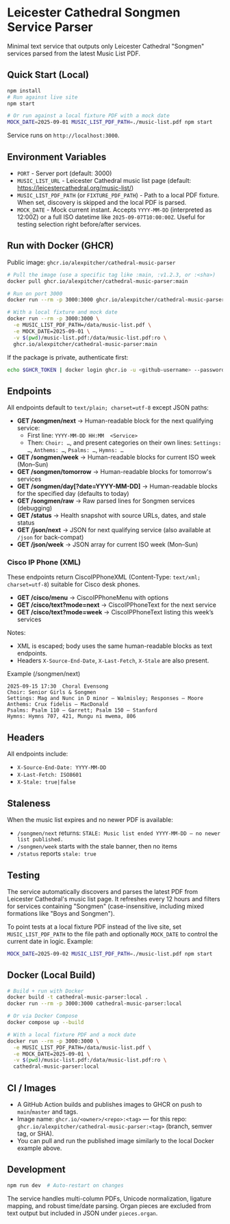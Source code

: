 # Leicester Cathedral Songmen Service Parser

Minimal text service that outputs only Leicester Cathedral "Songmen" services parsed from the latest Music List PDF.

## Quick Start (Local)

```bash
npm install
# Run against live site
npm start

# Or run against a local fixture PDF with a mock date
MOCK_DATE=2025-09-01 MUSIC_LIST_PDF_PATH=./music-list.pdf npm start
```

Service runs on `http://localhost:3000`.

## Environment Variables

- `PORT` - Server port (default: 3000)
- `MUSIC_LIST_URL` - Leicester Cathedral music list page (default: https://leicestercathedral.org/music-list/)
- `MUSIC_LIST_PDF_PATH` (or `FIXTURE_PDF_PATH`) - Path to a local PDF fixture. When set, discovery is skipped and the local PDF is parsed.
- `MOCK_DATE` - Mock current instant. Accepts `YYYY-MM-DD` (interpreted as 12:00Z) or a full ISO datetime like `2025-09-07T10:00:00Z`. Useful for testing selection right before/after services.

## Run with Docker (GHCR)

Public image: `ghcr.io/alexpitcher/cathedral-music-parser`

```bash
# Pull the image (use a specific tag like :main, :v1.2.3, or :<sha>)
docker pull ghcr.io/alexpitcher/cathedral-music-parser:main

# Run on port 3000
docker run --rm -p 3000:3000 ghcr.io/alexpitcher/cathedral-music-parser:main

# With a local fixture and mock date
docker run --rm -p 3000:3000 \
  -e MUSIC_LIST_PDF_PATH=/data/music-list.pdf \
  -e MOCK_DATE=2025-09-01 \
  -v $(pwd)/music-list.pdf:/data/music-list.pdf:ro \
  ghcr.io/alexpitcher/cathedral-music-parser:main
```

If the package is private, authenticate first:

```bash
echo $GHCR_TOKEN | docker login ghcr.io -u <github-username> --password-stdin
```

## Endpoints

All endpoints default to `text/plain; charset=utf-8` except JSON paths:

- **GET /songmen/next** → Human-readable block for the next qualifying service:
  - First line: `YYYY-MM-DD HH:MM  <Service>`
  - Then: `Choir: …`, and present categories on their own lines: `Settings: …`, `Anthems: …`, `Psalms: …`, `Hymns: …`
- **GET /songmen/week** → Human-readable blocks for current ISO week (Mon–Sun)
- **GET /songmen/tomorrow** → Human-readable blocks for tomorrow's services
- **GET /songmen/day[?date=YYYY-MM-DD]** → Human-readable blocks for the specified day (defaults to today)
- **GET /songmen/raw** → Raw parsed lines for Songmen services (debugging)
- **GET /status** → Health snapshot with source URLs, dates, and stale status
- **GET /json/next** → JSON for next qualifying service (also available at `/json` for back-compat)
- **GET /json/week** → JSON array for current ISO week (Mon–Sun)

### Cisco IP Phone (XML)

These endpoints return CiscoIPPhoneXML (Content-Type: `text/xml; charset=utf-8`) suitable for Cisco desk phones.

- **GET /cisco/menu** → CiscoIPPhoneMenu with options
- **GET /cisco/text?mode=next** → CiscoIPPhoneText for the next service
- **GET /cisco/text?mode=week** → CiscoIPPhoneText listing this week’s services

Notes:
- XML is escaped; body uses the same human-readable blocks as text endpoints.
- Headers `X-Source-End-Date`, `X-Last-Fetch`, `X-Stale` are also present.

Example (/songmen/next)

```
2025-09-15 17:30  Choral Evensong
Choir: Senior Girls & Songmen
Settings: Mag and Nunc in D minor — Walmisley; Responses — Moore
Anthems: Crux fidelis — MacDonald
Psalms: Psalm 110 — Garrett; Psalm 150 — Stanford
Hymns: Hymns 707, 421, Mungu ni mwema, 806
```

## Headers

All endpoints include:
- `X-Source-End-Date: YYYY-MM-DD`
- `X-Last-Fetch: ISO8601`
- `X-Stale: true|false`

## Staleness

When the music list expires and no newer PDF is available:
- `/songmen/next` returns: `STALE: Music list ended YYYY-MM-DD — no newer list published.`
- `/songmen/week` starts with the stale banner, then no items
- `/status` reports `stale: true`

## Testing

The service automatically discovers and parses the latest PDF from Leicester Cathedral's music list page. It refreshes every 12 hours and filters for services containing "Songmen" (case-insensitive, including mixed formations like "Boys and Songmen").

To point tests at a local fixture PDF instead of the live site, set `MUSIC_LIST_PDF_PATH` to the file path and optionally `MOCK_DATE` to control the current date in logic. Example:

```bash
MOCK_DATE=2025-09-02 MUSIC_LIST_PDF_PATH=./music-list.pdf npm start
```

## Docker (Local Build)

```bash
# Build + run with Docker
docker build -t cathedral-music-parser:local .
docker run --rm -p 3000:3000 cathedral-music-parser:local

# Or via Docker Compose
docker compose up --build

# With a local fixture PDF and a mock date
docker run --rm -p 3000:3000 \
  -e MUSIC_LIST_PDF_PATH=/data/music-list.pdf \
  -e MOCK_DATE=2025-09-01 \
  -v $(pwd)/music-list.pdf:/data/music-list.pdf:ro \
  cathedral-music-parser:local
```

## CI / Images

- A GitHub Action builds and publishes images to GHCR on push to `main`/`master` and tags.
- Image name: `ghcr.io/<owner>/<repo>:<tag>` — for this repo: `ghcr.io/alexpitcher/cathedral-music-parser:<tag>` (branch, semver tag, or SHA).
- You can pull and run the published image similarly to the local Docker example above.

## Development

```bash
npm run dev  # Auto-restart on changes
```

The service handles multi-column PDFs, Unicode normalization, ligature mapping, and robust time/date parsing. Organ pieces are excluded from text output but included in JSON under `pieces.organ`.
